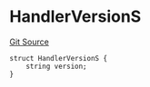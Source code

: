 # HandlerVersionS
[Git Source](https://github.com/thrackle-io/rules-engine/blob/3a9da30daa774fa67b31c000e53f0c753deac1be/src/client/token/handler/diamond/RuleStorage.sol)


```solidity
struct HandlerVersionS {
    string version;
}
```

